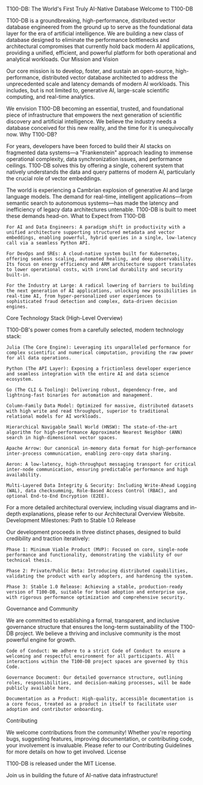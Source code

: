 T100-DB: The World's First Truly AI-Native Database
Welcome to T100-DB

T100-DB is a groundbreaking, high-performance, distributed vector database engineered from the ground up to serve as the foundational data layer for the era of artificial intelligence. We are building a new class of database designed to eliminate the performance bottlenecks and architectural compromises that currently hold back modern AI applications, providing a unified, efficient, and powerful platform for both operational and analytical workloads.
Our Mission and Vision

Our core mission is to develop, foster, and sustain an open-source, high-performance, distributed vector database architected to address the unprecedented scale and latency demands of modern AI workloads. This includes, but is not limited to, generative AI, large-scale scientific computing, and real-time analytics.

We envision T100-DB becoming an essential, trusted, and foundational piece of infrastructure that empowers the next generation of scientific discovery and artificial intelligence. We believe the industry needs a database conceived for this new reality, and the time for it is unequivocally now.
Why T100-DB?

For years, developers have been forced to build their AI stacks on fragmented data systems—a "Frankenstein" approach leading to immense operational complexity, data synchronization issues, and performance ceilings. T100-DB solves this by offering a single, coherent system that natively understands the data and query patterns of modern AI, particularly the crucial role of vector embeddings.

The world is experiencing a Cambrian explosion of generative AI and large language models. The demand for real-time, intelligent applications—from semantic search to autonomous systems—has made the latency and inefficiency of legacy data architectures untenable. T100-DB is built to meet these demands head-on.
What to Expect from T100-DB

    For AI and Data Engineers: A paradigm shift in productivity with a unified architecture supporting structured metadata and vector embeddings, enabling powerful, hybrid queries in a single, low-latency call via a seamless Python API.

    For DevOps and SREs: A cloud-native system built for Kubernetes, offering seamless scaling, automated healing, and deep observability. Its focus on energy efficiency and ARM architecture support translates to lower operational costs, with ironclad durability and security built-in.

    For the Industry at Large: A radical lowering of barriers to building the next generation of AI applications, unlocking new possibilities in real-time AI, from hyper-personalized user experiences to sophisticated fraud detection and complex, data-driven decision engines.

Core Technology Stack (High-Level Overview)

T100-DB's power comes from a carefully selected, modern technology stack:

    Julia (The Core Engine): Leveraging its unparalleled performance for complex scientific and numerical computation, providing the raw power for all data operations.

    Python (The API Layer): Exposing a frictionless developer experience and seamless integration with the entire AI and data science ecosystem.

    Go (The CLI & Tooling): Delivering robust, dependency-free, and lightning-fast binaries for automation and management.

    Column-Family Data Model: Optimized for massive, distributed datasets with high write and read throughput, superior to traditional relational models for AI workloads.

    Hierarchical Navigable Small World (HNSW): The state-of-the-art algorithm for high-performance Approximate Nearest Neighbor (ANN) search in high-dimensional vector spaces.

    Apache Arrow: Our canonical in-memory data format for high-performance inter-process communication, enabling zero-copy data sharing.

    Aeron: A low-latency, high-throughput messaging transport for critical inter-node communication, ensuring predictable performance and high availability.

    Multi-Layered Data Integrity & Security: Including Write-Ahead Logging (WAL), data checksumming, Role-Based Access Control (RBAC), and optional End-to-End Encryption (E2EE).

For a more detailed architectural overview, including visual diagrams and in-depth explanations, please refer to our Architectural Overview Website.
Development Milestones: Path to Stable 1.0 Release

Our development proceeds in three distinct phases, designed to build credibility and traction iteratively:

    Phase 1: Minimum Viable Product (MVP): Focused on core, single-node performance and functionality, demonstrating the viability of our technical thesis.

    Phase 2: Private/Public Beta: Introducing distributed capabilities, validating the product with early adopters, and hardening the system.

    Phase 3: Stable 1.0 Release: Achieving a stable, production-ready version of T100-DB, suitable for broad adoption and enterprise use, with rigorous performance optimization and comprehensive security.

Governance and Community

We are committed to establishing a formal, transparent, and inclusive governance structure that ensures the long-term sustainability of the T100-DB project. We believe a thriving and inclusive community is the most powerful engine for growth.

    Code of Conduct: We adhere to a strict Code of Conduct to ensure a welcoming and respectful environment for all participants. All interactions within the T100-DB project spaces are governed by this Code.

    Governance Document: Our detailed governance structure, outlining roles, responsibilities, and decision-making processes, will be made publicly available here.

    Documentation as a Product: High-quality, accessible documentation is a core focus, treated as a product in itself to facilitate user adoption and contributor onboarding.

Contributing

We welcome contributions from the community! Whether you're reporting bugs, suggesting features, improving documentation, or contributing code, your involvement is invaluable. Please refer to our Contributing Guidelines for more details on how to get involved.
License

T100-DB is released under the MIT License.

Join us in building the future of AI-native data infrastructure!
